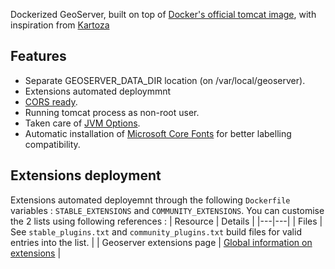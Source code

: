 Dockerized GeoServer, built on top of [Docker's official tomcat image](https://hub.docker.com/_/tomcat/), with inspiration from [Kartoza](https://github.com/kartoza/docker-geoserver)

## Features
* Separate GEOSERVER_DATA_DIR location (on /var/local/geoserver).
* Extensions automated deploymmnt
* [CORS ready](http://enable-cors.org/server_tomcat.html).
* Running tomcat process as non-root user.
* Taken care of [JVM Options](http://docs.geoserver.org/latest/en/user/production/container.html).
* Automatic installation of [Microsoft Core Fonts](http://www.microsoft.com/typography/fonts/web.aspx) for better labelling compatibility.

## Extensions deployment 
Extensions automated deployemnt through the following `Dockerfile` variables : `STABLE_EXTENSIONS` and `COMMUNITY_EXTENSIONS`.
You can customise the 2 lists using following references : 
| Resource | Details |
|---|---|
| Files | See `stable_plugins.txt` and `community_plugins.txt` build files for valid entries into the list. |
| Geoserver extensions page | [Global information on extensions](http://geoserver.org/release/stable/) |